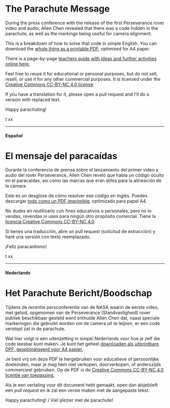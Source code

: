 # The Parachute Message

During the press conference with the release of the first Perseverance rover video and audio, Allen Chen revealed that there was a code hidden in the parachute, as well as the markings being useful for camera alignment.

This is a breakdown of how to solve that code in simple English. You can download the [whole thing as a printable PDF](https://github.com/tanyafish/parachute/blob/main/The%20Parachute%20Message.pdf), optimised for A4 paper.

There is a page-by-page [teachers guide with ideas and further activities online here.](https://github.com/tanyafish/parachute/blob/main/teacherguide.md)

Feel free to reuse it for educational or personal purposes, but do not sell, resell, or use it for any other commercial purposes. It is licensed under the [Creative Commons CC-BY-NC 4.0 license](https://creativecommons.org/licenses/by-nc/4.0/).

If you have a translation for it, please open a pull request and I'll do a version with replaced text.

Happy parachuting!

t xx

---

#### Español

# El mensaje del paracaídas

Durante la conferencia de prensa sobre el lanzamiento del primer video y audio del rover Perseverance, Allen Chen reveló que había un código oculto en el paracaídas, así como las marcas que eran útiles para la alineación de la cámara.

Este es un desglose de cómo resolver ese código en inglés. Puedes descargar [todo como un PDF imprimible](https://github.com/tanyafish/parachute/blob/main/The%20Parachute%20Message.pdf), optimizado para papel A4.

No dudes en reutilizarlo con fines educativos o personales, pero no lo vendas, revendas ni uses para ningún otro propósito comercial. Tiene la [licencia Creative Commons CC-BY-NC 4.0](https://creativecommons.org/licenses/by-nc/4.0/deed.es).

Si tienes una traducción, abre un pull request (solicitud de extracción) y haré una versión con texto reemplazado.

¡Feliz paracaidismo!

t xx

---

#### Nederlands

# Het Parachute Bericht/Boodschap
Tijdens de recentie persconferentie van de NASA waarin de eerste video, met geluid, opgenomen van de Perseverance (Standvastigheid) rover publiek beschikbaar gesteld werd onthulde Allen Chen dat, naast speciale markeringen die gebruikt worden om de camera uit te leijnen, er een code verstopt zat in de parachute.

Wat hier volgt is een uitenzetting in simpel Nederlands voor hoe je zelf die code leesbar kunt maken. Je kunt het geheel [downloaden als uitprintbare DPF, geoptimaliseerd voor A4 papier.](https://github.com/tanyafish/parachute/blob/main/Het_Parachute_Bericht_NL.pdf)

Je bent vrij om deze PDF te hergebruiken voor educatieve of persoonlijke doeleinden, maar je mag hem niet verkopen, doorverkopen, of anderszijds commercieel gebruiken. Op de PDF is de [Creative Commons CC-BY-NC 4.0 licentie van toepassing.](https://creativecommons.org/licenses/by-nc/4.0/deed.nl)

Als je een vertaling voor dit document hebt gemaakt, open dan alsjeblieft een _pull request_ en ik zal een versie maken met de aangepaste tekst.

Happy parachuting! / Viel plezier met de parachute!
